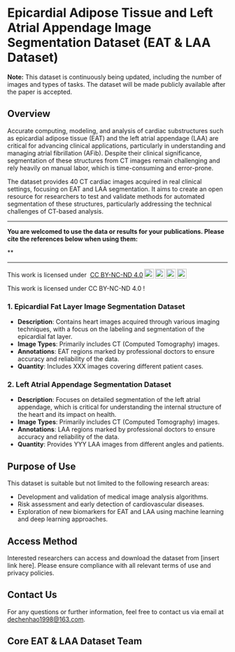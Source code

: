 # Epicardial Adipose Tissue and Left Atrial Appendage Image Segmentation Dataset (EAT & LAA Dataset)

**Note:**
This dataset is continuously being updated, including the number of images and types of tasks. The dataset will be made publicly available after the paper is accepted.


## Overview
Accurate computing, modeling, and analysis of cardiac substructures such as epicardial adipose tissue (EAT) and the left atrial appendage (LAA) are critical for advancing clinical applications, particularly in understanding and managing atrial fibrillation (AFib). Despite their clinical significance, segmentation of these structures from CT images remain challenging and rely heavily on manual labor, which is time-consuming and error-prone.

The dataset provides 40 CT cardiac images acquired in real clinical settings, focusing on EAT and LAA segmentation. It aims to create an open resource for researchers to test and validate methods for automated segmentation of these structures, particularly addressing the technical challenges of CT-based analysis. 


* * *
**You are welcomed to use the data or results for your publications. Please cite the references below when using them:**

**
* * *
<p xmlns:cc="http://creativecommons.org/ns#" xmlns:dct="http://purl.org/dc/terms/">This work&nbsp;is licensed under&nbsp; <a href="https://creativecommons.org/licenses/by-nc-nd/4.0/?ref=chooser-v1" target="_blank" rel="license noopener noreferrer" style="display:inline-block;">CC BY-NC-ND 4.0<img style="height:22px!important;margin-left:3px;vertical-align:text-bottom;" src="https://mirrors.creativecommons.org/presskit/icons/cc.svg?ref=chooser-v1" alt=""><img style="height:22px!important;margin-left:3px;vertical-align:text-bottom;" src="https://mirrors.creativecommons.org/presskit/icons/by.svg?ref=chooser-v1" alt=""><img style="height:22px!important;margin-left:3px;vertical-align:text-bottom;" src="https://mirrors.creativecommons.org/presskit/icons/nc.svg?ref=chooser-v1" alt=""><img style="height:22px!important;margin-left:3px;vertical-align:text-bottom;" src="https://mirrors.creativecommons.org/presskit/icons/nd.svg?ref=chooser-v1" alt=""></a></p>
This work&nbsp;is licensed under&nbsp;CC BY-NC-ND 4.0&nbsp;!




### 1. Epicardial Fat Layer Image Segmentation Dataset
- **Description**: Contains heart images acquired through various imaging techniques, with a focus on the labeling and segmentation of the epicardial fat layer.
- **Image Types**: Primarily includes CT (Computed Tomography) images.
- **Annotations**: EAT regions marked by professional doctors to ensure accuracy and reliability of the data.
- **Quantity**: Includes XXX images covering different patient cases.

### 2. Left Atrial Appendage Segmentation Dataset
- **Description**: Focuses on detailed segmentation of the left atrial appendage, which is critical for understanding the internal structure of the heart and its impact on health.
- **Image Types**: Primarily includes CT (Computed Tomography) images.
- **Annotations**: LAA regions marked by professional doctors to ensure accuracy and reliability of the data.
- **Quantity**: Provides YYY LAA images from different angles and patients.


## Purpose of Use

This dataset is suitable but not limited to the following research areas:
- Development and validation of medical image analysis algorithms.
- Risk assessment and early detection of cardiovascular diseases.
- Exploration of new biomarkers for EAT and LAA using machine learning and deep learning approaches.
## Access Method
Interested researchers can access and download the dataset from [insert link here]. Please ensure compliance with all relevant terms of use and privacy policies.
## Contact Us
For any questions or further information, feel free to contact us via email at dechenhao1998@163.com.


## Core EAT & LAA Dataset Team


